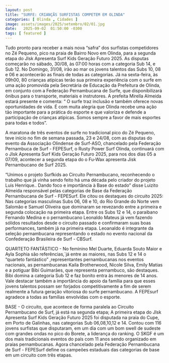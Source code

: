 ```yaml
---
layout: post
title: "SURFE: CRIANÇÃS SURFISTAS COMPETEM EM OLINDA"
categories: [ Olinda , Cidades ]
image: assets/images/2025/setembro/02/01.jpg
date:   2025-09-02  01:50:00 -0300
tags: [ featured ]
---
```

Tudo pronto para receber a mais nova “safra” dos surfistas competidores no Zé Pequeno, pico na praia de Bairro Novo em Olinda, para a segunda etapa do JIsk Apresenta Surf Kids Geração Futuro 2025. As disputas começarão no sábado, 30/08, às 07:00 horas com a categoria Sub 14, e Sub 12. No Domingo, 31/08, irão ao mar os jovens talentos das Subs 10, 08 e 06 e acontecerão as finais de todas as categorias. Já na sexta-feira, às 09h00,  80 crianças atípicas terão sua primeira experiência com o surfe em uma ação promovida pela Secretária de Educação da Prefeitura de Olinda, em conjunto com a Federação Pernambucana de Surfe, que disponibilizará ônibus para o transporte, materiais e instrutores. A prefeita Mirella Almeida estará presente e comenta: “ O surfe traz inclusão e também oferece novas oportunidades de vida. É com muita alegria que Olinda recebe uma ação tão importante para a prática do esporte e que valoriza e defende a participação de crianças atípicas. Somos sempre a favor de mais esportes para todas e todos”.

A maratona de três eventos de surfe no tradicional pico do Zé Pequeno, teve início no fim de semana passada, 23 e 24/08, com as disputas do evento da Associação Olindense de Surf-ASO, chancelado pela Federação Pernambuca de Surf - FEPESurf, o Rusty Power Surf Olinda, continuará com o JIsk Apresenta Surf Kids Geração Futuro 2025, para nos dos dias 05 a 07/09, acontecer a segunda etapa do o Fu-Wax apresenta Jisk Pernambucano de Surf 2025.

“Unimos o projeto Surfkids ao Circuito Pernambucano, reconhecendo o trabalho que já vinha sendo feito há uma década pelo criador do projeto Luis Henrique.. Dando foco e importância à Base do estado” disse Luizito Almeida responsável pelas categorias de Base da Federação Pernambucana de Surf - FEPESurf. Ele citou os destaques do circuito 2025: Nas categorias masculinas Subs 06, 08 e 10,  do Rio Grande do Norte vem Salomão e Samuel Oliveira que dominaram se revezando entre a primeira e segunda colocação na primeira etapa. Entre os Subs 12 e 14, o paraibano Fernando Medina e o pernambucano Leonaldo Mateus já vem fazendo sólidos resultados desde o circuito passado e confirmaram suas boas performances, também já na primeira etapa. Leoanaldo é  integrante da seleção pernambucana representando o estado no evento nacional da Confederação Brasileira de Surf - CBSurf. 

QUARTETO FANTÁSTICO - No feminino Mel Duarte,  Eduarda Souto Maior e Ayla Sophia são referências,´já entre as maiores, nas Subs 12 e 14 o “quarteto fantástico” ,representantes pernambucanas nos eventos nacionais, as pernambucanas Kaila Brotherwood, Nicole Silva, Emily Matias e a potiguar Bibi Guimarães, que representa pernambuco, são destaques. Bibi domina a categoria Sub 12 e faz bonito entra às menores de 14 anos. Vale destacar também a importância do apoio da família para que esses jovens talentos possam ser forjados competitivamente a fim de serem realmente a futura geração vitoriosa do surfe pernambucano. A FEPEsurf agradece a todas as famílias envolvidas com o esporte.

BASE - O circuito, que acontece de forma paralela ao Circuito Pernambucano de Surf, já está na segunda etapa; A primeira etapa do JIsk Apresenta Surf Kids Geração Futuro 2025 foi disputada na praia do Cupe, em Porto de Galinhas, nas categorias Sub 06,08,10,12 e 14. Contou com 116 jovens surfistas que disputaram, em um dia com um bom swell de sudeste com grandes ondas no pico do Borete, a liderança do ranking. O SKGF é um dos mais tradicionais eventos do país com 11 anos sendo organizado em praias pernambucanas. Agora chancelado pela Federação Pernambucana de Surf - FEPESurf  define os campeões estaduais das categorias de base em um circuito com três etapas.